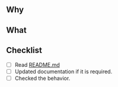 <!-- Thank you for sending a pull request! -->

## Why

<!-- Why do you want the feature and why does it make sense for the tool? -->


## What

<!-- What is a solution you want to add? -->

## Checklist

- [ ] Read [README.md](https://github.com/kintone-labs/kintone-cli/blob/master/README.md)
- [ ] Updated documentation if it is required.
- [ ] Checked the behavior.
